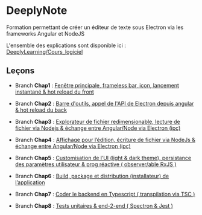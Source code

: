 # DeeplyNote
Formation permettant de créer un éditeur de texte sous Electron via les frameworks Angular et NodeJS

L'ensemble des explications sont disponible ici :
[DeeplyLearning/Cours_logiciel](https://deeplylearning.fr/electron/)

## Leçons
- Branch **Chap1** : [Fenêtre principale, frameless bar, icon, lancement instantané & hot reload du front](https://deeplylearning.fr/cours-logiciel-electron/chap-1-fenetre-principale-frameless-bar-icon-lancement-instantane-hot-reload-du-front/ "Fenêtre principale, frameless bar, icon, lancement instantané & hot reload du front")  

- Branch **Chap2** : [Barre d'outils, appel de l'API de Electron depuis angular & hot reload du back](https://deeplylearning.fr/cours-logiciel-electron/chap-2-barre-doutils-appel-de-lapi-de-electron-depuis-angular-hot-reload-du-back/ "Barre d'outils, appel de l'API de Electron depuis angular & hot reload du back")  

- Branch **Chap3** : [Explorateur de fichier redimensionable, lecture de fichier via Nodejs & échange entre Angular/Node via Electron (ipc)](https://deeplylearning.fr/cours-logiciel-electron/chap-3-explorateur-de-fichier-redimensionable-lecture-de-fichier-via-nodejs-echange-entre-angular-node-via-electron-ipc/ "Explorateur de fichier redimensionable, lecture de fichier via Nodejs & échange entre Angular/Node via Electron (ipc)")  

- Branch **Chap4** : [Affichage pour l’édition, écriture de fichier via NodeJs & échange entre Angular/Node via Electron (ipc)](https://deeplylearning.fr/cours-logiciel-electron/chap-4-affichage-pour-ledition-ecriture-de-fichier-via-nodejs-echange-entre-angular-node-via-electron-ipc/ "Affichage pour l’édition, écriture de fichier via NodeJs & échange entre Angular/Node via Electron (ipc)") 

- Branch **Chap5** : [Customisation de l’UI (light & dark theme), persistance des paramètres utilisateur & prog réactive ( observer/able RxJS )](https://deeplylearning.fr/cours-logiciel-electron/chap-5-customisation-de-lui-light-dark-theme-persistance-des-parametres-utilisateur-prog-reactive-observer-able-rxjs/ "Customisation de l’UI (light & dark theme), persistance des paramètres utilisateur & prog réactive ( observer/able RxJS )") 

- Branch **Chap6** : [Build, package et distribution (installateur) de l’application](https://deeplylearning.fr/cours-logiciel-electron/chap-6-build-package-et-distribution-installateur-de-lapplication/ "Build, package et distribution (installateur) de l’application") 

- Branch **Chap7** : [Coder le backend en Typescript ( transpilation via TSC )](https://deeplylearning.fr/cours-logiciel-electron/chap-7-migrer-le-backend-du-javascript-au-typescript-tsc-hot-reload/ "Coder le backend en Typescript ( transpilation via TSC )") 

- Branch **Chap8** : [Tests unitaires & end-2-end ( Spectron & Jest )](https://deeplylearning.fr/cours-logiciel-electron/chap-8-tests-unitaires-end-2-end-spectron-jest/ "Tests unitaires & end-2-end ( Spectron & Jest )") 
